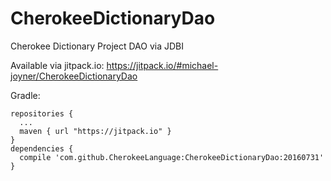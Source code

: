 # CherokeeDictionaryDao
Cherokee Dictionary Project DAO via JDBI

Available via jitpack.io: https://jitpack.io/#michael-joyner/CherokeeDictionaryDao

Gradle:
```
repositories {
  ...
  maven { url "https://jitpack.io" }
}
dependencies {
  compile 'com.github.CherokeeLanguage:CherokeeDictionaryDao:20160731'
}

```
